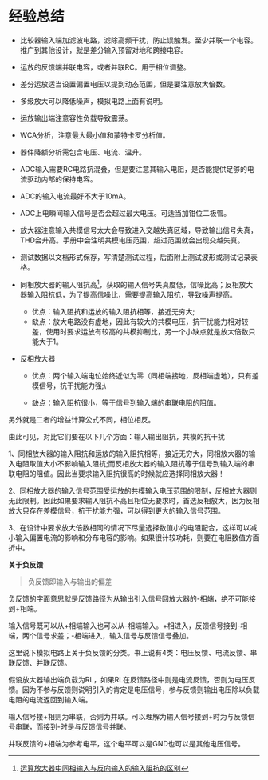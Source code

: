 # 经验总结

- 比较器输入端加滤波电路，滤除高频干扰，防止误触发。至少并联一个电容。推广到其他设计，就是差分输入预留对地和跨接电容。

- 运放的反馈端并联电容，或者并联RC。用于相位调整。 

- 差分运放适当设置偏置电压以提到动态范围，但是要注意放大倍数。

- 多级放大可以降低噪声，模拟电路上面有说明。

- 运放输出端注意容性负载导致震荡。

- WCA分析，注意最大最小值和蒙特卡罗分析值。

- 器件降额分析需包含电压、电流、温升。

- ADC输入需要RC电路抗混叠，但是要注意其输入电阻，是否能提供足够的电流驱动内部的保持电容。

- ADC的输入电流最好不大于10mA。

- ADC上电瞬间输入信号是否会超过最大电压。可适当加钳位二极管。

- 放大器注意输入共模信号太大会导致进入交越失真区域，导致输出信号失真，THD会升高。手册中会注明共模电压范围，超过范围就会出现交越失真。

- 测试数据以文档形式保存，写清楚测试过程，后面附上测试波形或测试记录表格。

- 同相放大器的输入阻抗高[^1]，获取的输入信号失真度低，信噪比高；反相放大器输入阻抗低，为了提高信噪比，需要提高输入阻抗，导致噪声提高。

  - 优点：输入阻抗和运放的输入阻抗相等，接近无穷大;
  - 缺点：放大电路没有虚地，因此有较大的共模电压，抗干扰能力相对较差，使用时要求运放有较高的共模抑制比，另一个小缺点就是放大倍数只能大于1。

- 反相放大器

  - 优点：两个输入端电位始终近似为零（同相端接地，反相端虚地），只有差模信号，抗干扰能力强;\

  - 缺点：输入阻抗很小，等于信号到输入端的串联电阻的阻值。

另外就是二者的增益计算公式不同，相位相反。

由此可见，对比它们要在以下几个方面：输入输出阻抗，共模的抗干扰

1、同相放大器的输入阻抗和运放的输入阻抗相等，接近无穷大，同相放大器的输入电阻取值大小不影响输入阻抗;而反相放大器的输入阻抗等于信号到输入端的串联电阻的阻值。因此当要求输入阻抗很高的时候就应选择同相放大器！

2、同相放大器的输入信号范围受运放的共模输入电压范围的限制，反相放大器则无此限制。因此如果要求输入阻抗不高且相位无要求时，首选反相放大，因为反相放大只存在差模信号，抗干扰能力强，可以得到更大的输入信号范围。

3、在设计中要求放大倍数相同的情况下尽量选择数值小的电阻配合，这样可以减小输入偏置电流的影响和分布电容的影响。如果很计较功耗，则要在电阻数值方面折中。



**关于负反馈**

> 负反馈即输入与输出的偏差

负反馈的字面意思就是反馈路径为从输出引入信号回放大器的-相端，绝不可能接到+相端。 

输入信号既可以从+相端输入也可以从-相端输入。+相进入，反馈信号接到-相端，两个信号求差；-相端进入，输入信号与反馈信号叠加。  

这里说下模拟电路上关于负反馈的分类。书上说有4类：电压反馈、电流反馈、串联反馈、并联反馈。

假设放大器输出端负载为RL，如果RL在反馈路径中则是电流反馈，否则为电压反馈。因为不参与反馈则说明引入的肯定是电压信号，参与反馈则输出电压除以负载电阻的电流返回到输入端。

输入信号接+相则为串联，否则为并联。可以理解为输入信号接到+时为与反馈信号串联，而接到-时是与反馈信号并联。

并联反馈的+相端为参考电平，这个电平可以是GND也可以是其他电压信号。

[^1]: [运算放大器中同相输入与反向输入的输入阻抗的区别](http://m.elecfans.com/article/589240.html)

